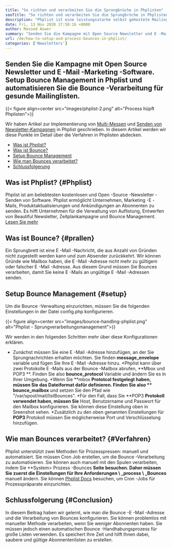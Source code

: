 ```yaml
---
title: "So richten und verarbeiten Sie die Sprungbrüche in Phplisten" 
seoTitle: "So richten und verarbeiten Sie die Sprungbrüche in Phplisten" 
description: "Phplist ist eine leistungsstarke selbst gehostete Mailingliste und Newsletter-Manager. Es hilft Unternehmen, Newsletter -Kampagnen zu senden und die Spulen leicht zu verarbeiten." 
date: Fri, 13 Nov 2020 17:50:16 +0000
author: Masood Anwer
summary: "Senden Sie die Kampagne mit Open Source Newsletter und E -Mail -Marketing -Software. Setup Bounce Management in Phplist und automatisieren Sie die Bounce -Verarbeitung für gesunde Mailinglisten." 
url: /de/how-to-setup-and-process-bounces-in-phplist/
categories: ['Newsletters']
---
```


## Senden Sie die Kampagne mit Open Source Newsletter und E -Mail -Marketing -Software. Setup Bounce Management in Phplist und automatisieren Sie die Bounce -Verarbeitung für gesunde Mailinglisten.

{{< figure align=center src="images/phplist-2.png" alt="Process hüpft Phplisten">}}

Wir haben Artikel zur Implementierung von [Multi-Messen][1] und [Senden von Newsletter-Kampagnen][2] in Phplist geschrieben. In diesem Artikel werden wir diese Punkte im Detail über die Verfahren in Phplisten abdecken.
  * [Was ist Phplist?][3]
  * [Was ist Bounce?][4]
  * [Setup Bounce Management][5]
  * [Wie man Bounces verarbeitet?][6]
  * [Schlussfolgerung][7]

## Was ist Phplist?   {#Phplist}
Phplist ist am beliebtesten kostenlosen und Open -Source -Newsletter -Senden von Software. Phplist ermöglicht Unternehmen, Marketing -E -Mails, Produktaktualisierungen und Ankündigungen an Abonnenten zu senden. Es hilft Unternehmen für die Verwaltung von Auflistung, Entwerfen von Beautiful Newsletter, Zeitplankampagne und Bounce Management. [Lesen Sie mehr][8]

## Was ist Bounce?   {#prallen}
Ein Sprungbrett ist eine E -Mail -Nachricht, die aus Anzahl von Gründen nicht zugestellt werden kann und zum Absender zurückkehrt. Wir können Gründe wie Mailbox haben, die E -Mail -Adresse nicht mehr zu gültigem oder falscher E -Mail -Adresse. Aus diesem Grund müssen Sie Bounces verarbeiten, damit Sie keine E -Mails an ungültige E -Mail -Adressen senden.

## Setup Bounce Management   {#setup}
Um die Bounce -Verwaltung einzurichten, müssen Sie die folgenden Einstellungen in der Datei config.php konfigurieren.

{{< figure align=center src="images/bounce-handling-phplist.png" alt="Phplist - Sprungverarbeitungsmanagement">}}

Wir werden in den folgenden Schritten mehr über diese Konfigurationen erklären.
  * Zunächst müssen Sie eine E -Mail -Adresse hinzufügen, an der Sie Sprungnachrichten erhalten möchten. Sie finden **message_envelope**  variable und fügen Sie Ihre E -Mail -Adresse hinzu.
  *Phplist kann über zwei Protokolle E -Mails aus der Bounce -Mailbox abrufen, **Mbox und POP3 **. Finden Sie also  **bounce_protocol**   Variable und ändern Sie es in Ihrer Umgebung.
  *Wenn Sie **mbox  **Prototcol festgelegt haben, müssen Sie das Dateiformat dafür definieren. Finden Sie also **  bounce_mailbox**  und setzen Sie den Pfad wie "/var/spool/mail/listBounces".
  *Für den Fall, dass Sie **POP3  **Protokoll verwendet haben, müssen Sie**   Host, Benutzername und Passwort für den Mailbox konfigurieren. Sie können diese Einstellung oben in Sreenshot sehen.
  *Zusätzlich zu den oben genannten Einstellungen für **POP3**  Protokoll müssen Sie möglicherweise Port und Verschlüsselung hinzufügen.

## Wie man Bounces verarbeitet?   {#Verfahren}
Phplist unterstützt zwei Methoden für Prozesspressen: manuell und automatisiert. Sie müssen Cron Job erstellen, um die Bounce -Verarbeitung zu automatisieren. Sie können auch manuell mit den Spulen verarbeiten, indem Sie **System> Prozess -Bounces  **Seite besuchen. Daher müssen Sie zuerst die Einstellungen für Ihre Anforderungen \ _process \ _Bounces**   manuell ändern. Sie können [Phplist Docs][9] besuchen, um Cron -Jobs für Prozesspräparate einzurichten.

## Schlussfolgerung   {#Conclusion}
In diesem Beitrag haben wir gelernt, wie man die Bounce -E -Mail -Adresse und die Verarbeitung von Bounces konfigurieren. Sie können problemlos mit manueller Methode verarbeiten, wenn Sie weniger Abonnenten haben. Sie müssen jedoch einen automatischen Bounce -Handhabungsprozess für große Listen verwenden. Es speichert Ihre Zeit und hilft Ihnen dabei, saubere und gültige Abonnentenlisten zu erstellen.

  
[1]: https://blog.containerize.com/newsletter/how-to-implement-multi-tenancy-in-phplist/
[2]: https://blog.containerize.com/newsletter/how-to-create-and-send-newsletter-using-phplist/
[3]: #phplist
[4]: #bounce
[5]: #setup
[6]: #process
[7]: #conclusion
[8]: https://products.containerize.com/newsletter/phplist
[9]: https://www.phplist.org/manual/books/phplist-manual/page/setting-up-your-cron
